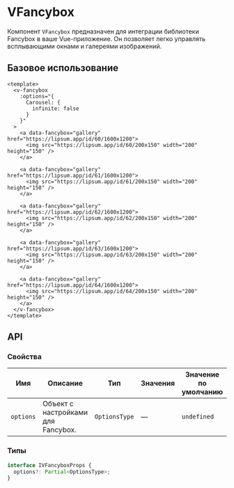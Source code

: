 # VFancybox

Компонент `VFancybox` предназначен для интеграции библиотеки Fancybox в ваше Vue-приложение. Он позволяет легко управлять всплывающими окнами и галереями изображений.

## Базовое использование
```vue
<template>
  <v-fancybox 
    :options="{
      Carousel: {
        infinite: false
      }
    }"
  >
    <a data-fancybox="gallery" href="https://lipsum.app/id/60/1600x1200">
      <img src="https://lipsum.app/id/60/200x150" width="200" height="150" />
    </a>
    
    <a data-fancybox="gallery" href="https://lipsum.app/id/61/1600x1200">
      <img src="https://lipsum.app/id/61/200x150" width="200" height="150" />
    </a>
    
    <a data-fancybox="gallery" href="https://lipsum.app/id/62/1600x1200">
      <img src="https://lipsum.app/id/62/200x150" width="200" height="150" />
    </a>
    
    <a data-fancybox="gallery" href="https://lipsum.app/id/63/1600x1200">
      <img src="https://lipsum.app/id/63/200x150" width="200" height="150" />
    </a>
    
    <a data-fancybox="gallery" href="https://lipsum.app/id/64/1600x1200">
      <img src="https://lipsum.app/id/64/200x150" width="200" height="150" />
    </a>
  </v-fancybox>
</template>
```

## API

### Свойства
| Имя       | Описание                            | Тип            | Значения | Значение по умолчанию | Обязательно |
|-----------|-------------------------------------|----------------|----------|-----------------------|-------------|
| `options` | Объект с настройками для Fancybox.  | `OptionsType`  | —        | `undefined`           | `false`     |

### Типы
```typescript
interface IVFancyboxProps {
  options?: Partial<OptionsType>;
}
```
